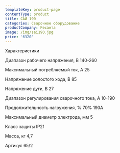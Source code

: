 ```yaml
---
templateKey: product-page
contentType: product
title: САИ 190
categories: Сварочное оборудование
productCompany: Ресанта
image: /img/sai190.jpg
price: '6320'
---
```

Характеристики 

Диапазон рабочего напряжения, В 140-260 

Максимальный потребляемый ток, А 25

Напряжение холостого хода, В 85

Напряжение дуги, В 27

Диапазон регулирования сварочного тока, А 10-190 

Продолжительность нагружения, % 70% 190A 

Максимальный диаметр электрода, мм 5

Класс защиты IP21 

Масса, кг 4,7

Артикул 65/2
